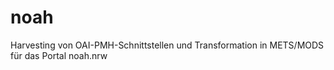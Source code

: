# noah
Harvesting von OAI-PMH-Schnittstellen und Transformation in METS/MODS für das Portal noah.nrw

